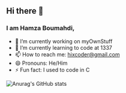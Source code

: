 ## Hi there 👋
### I am Hamza Boumahdi,

- 🔭 I’m currently working on myOwnStuff
- 🌱 I’m currently learning to code at 1337
- 📫 How to reach me: hixcoder@gmail.com
- 😄 Pronouns: He/Him
- ⚡ Fun fact: I used to code in C


![Anurag's GitHub stats](https://github-readme-stats.vercel.app/api?username=hixcoder&show_icons=true&theme=tokyonight)

